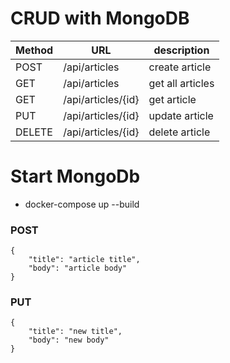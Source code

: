 

# CRUD with MongoDB

Method | URL | description 
-------|---- | ------------
POST      |/api/articles                            | create article
GET       |/api/articles                            | get all articles             
GET       |/api/articles/{id}                       | get article 
PUT       |/api/articles/{id}                       | update article               
DELETE    |/api/articles/{id}                       | delete article            

# Start MongoDb
- docker-compose up --build

### POST 
```
{
    "title": "article title",
    "body": "article body"
}
```

### PUT
```
{
    "title": "new title",
    "body": "new body"
}
```

